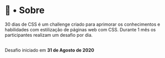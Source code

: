 <h1>📒 • Sobre</h1>
30 dias de CSS é um challenge criado para aprimorar os conhecimentos e habilidades com estilização de páginas web com CSS. Durante 1 mês os participantes realizam um desafio por dia. <br><br>

Desafio iniciado em **31 de Agosto de 2020**
